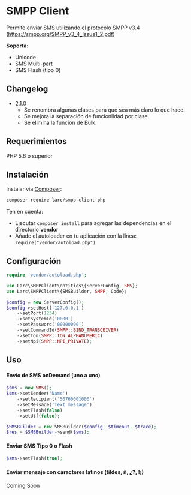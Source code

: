 # SMPP Client

Permite enviar SMS utilizando el protocolo SMPP v3.4 (https://smpp.org/SMPP_v3_4_Issue1_2.pdf)

**Soporta:**

- Unicode
- SMS Multi-part
- SMS Flash (tipo 0)



## Changelog

* 2.1.0
  * Se renombra algunas clases para que sea más claro lo que hace.
  * Se mejora la separación de funcionlidad por clase.
  * Se elimina la función de Bulk.



## Requerimientos

PHP 5.6 o superior



## Instalación

Instalar via [Composer](http://getcomposer.org/):

```bash
composer require larc/smpp-client-php
```

Ten en cuenta:

- Ejecutar `composer install` para agregar las dependencias en el directorio **vendor**
- Añade el autoloader en tu aplicación con la línea: `require("vendor/autoload.php")`



## Configuración

```php
require 'vendor/autoload.php';

use Larc\SMPPClient\entities\{ServerConfig, SMS};
use Larc\SMPPClient\{SMSBuilder, SMPP, Code};

$config = new ServerConfig();
$config->setHost('127.0.0.1')
    ->setPort(1234)
    ->setSystemId('0000')
    ->setPassword('00000000')
    ->setCommandId(SMPP::BIND_TRANSCEIVER)
    ->setTon(SMPP::TON_ALPHANUMERIC)
    ->setNpi(SMPP::NPI_PRIVATE);
```



## Uso

#### Envío de SMS onDemand (uno a uno)

```php
$sms = new SMS();
$sms->setSender('Name')
    ->setRecipient('50760001000')
    ->setMessage('Text message')
    ->setFlash(false)
    ->setUtf(false);

$SMSBuilder = new SMSBuilder($config, $timeout, $trace);
$res = $SMSBuilder->send($sms);
```



#### Enviar SMS Tipo 0 o Flash

```php
$sms->setFlash(true);
```



#### Enviar mensaje con caracteres latinos (tildes, ñ, ¿?, !¡)

Coming Soon